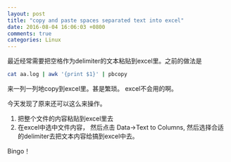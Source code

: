 ```yaml
---
layout: post
title: "copy and paste spaces separated text into excel"
date: 2016-08-04 16:06:03 +0800
comments: true
categories: Linux
---
```

最近经常需要把空格作为delimiter的文本粘贴到excel里。之前的做法是

```sh
cat aa.log | awk '{print $1}' | pbcopy
```
来一列一列地copy到excel里。甚是繁琐。 excel不会用的啊。

今天发现了原来还可以这么来操作。

1. 把整个文件的内容粘贴到excel里去
2. 在excel中选中文件内容， 然后点击 Data->Text to Columns, 然后选择合适的delimiter去把文本内容给搞到excel中去。 

Bingo！
